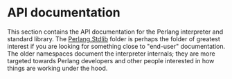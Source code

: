 # API documentation

This section contains the API documentation for the Perlang interpreter and standard library. The [Perlang.Stdlib](Perlang.Stdlib.html) folder is perhaps the folder of greatest interest if you are looking for something close to "end-user" documentation. The older namespaces document the interpreter internals; they are more targeted towards Perlang developers and other people interested in how things are working under the hood.
